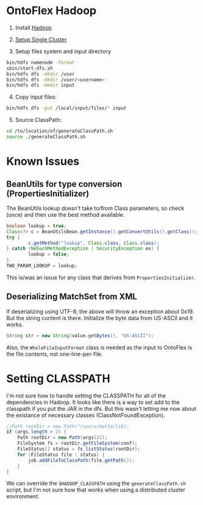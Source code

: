 # OntoFlex Hadoop

1. Install [Hadoop](https://hadoop.apache.org/)
2. [Setup Single Cluster](https://hadoop.apache.org/docs/r2.8.0/hadoop-project-dist/hadoop-common/SingleCluster.html)

3. Setup files system and input directory
```sh
bin/hdfs namenode -format
sbin/start-dfs.sh
bin/hdfs dfs -mkdir /user
bin/hdfs dfs -mkdir /user/<username>
bin/hdfs dfs -mkdir input
```
4. Copy input files:  
```sh
bin/hdfs dfs -put /local/input/files/* input
```
5. Source ClassPath:  
```sh
cd /to/location/of/generateClassPath.sh
source ./generateClassPath.sh
```

# Known Issues

## BeanUtils for type conversion (PropertiesInitializer)
The BeanUtils lookup doesn't take to/from Class parameters, so check (once) and then use the best method available.
```java
boolean lookup = true;
Class<?> c = BeanUtilsBean.getInstance().getConvertUtils().getClass();
try {
		c.getMethod("lookup", Class.class, Class.class);
} catch (NoSuchMethodException | SecurityException ex) {
		lookup = false;
}
TWO_PARAM_LOOKUP = lookup;
```
This is/was an issue for any class that derives from `PropertiesInitializer`.

## Deserializing MatchSet from XML
If deserializing using UTF-8; the above will throw an exception about 0x19.  But the string content is there.  Initialize the byte data from US-ASCII and it works.

```java
String str = new String(value.getBytes(), "US-ASCII");
```

Also, the `WholeFileInputFormat` class is needed as the input to OntoFlex is the file contents, not one-line-per-file.

# Setting CLASSPATH
I'm not sure how to handle setting the CLASSPATH for all of the dependencies in Hadoop.  It looks like there is a way to set add to the classpath if you put the JAR in the dfs.  But this wasn't letting me now about the existance of necessary classes (ClassNotFoundException).
```java
//Path rootDir = new Path("/users/matta/lib);
if (args.length > 2) {
    Path rootDir = new Path(args[2]);
    FileSystem fs = rootDir.getFileSystem(conf);
    FileStatus[] status = fs.listStatus(rootDir);
    for (FileStatus file : status) {
        job.addFileToClassPath(file.getPath());
    }
}
```
We can override the `$HADOOP_CLASSPATH` using the `generateClassPath.sh` script, but I'm not sure how that works when using a distributed cluster environment.
